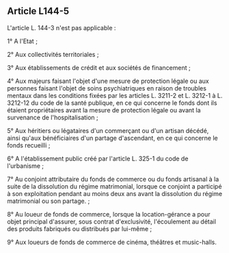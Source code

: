 Article L144-5
----
L'article L. 144-3 n'est pas applicable :

1° A l'Etat ;

2° Aux collectivités territoriales ;

3° Aux établissements de crédit et aux sociétés de financement ;

4° Aux majeurs faisant l'objet d'une mesure de protection légale ou aux
personnes faisant l'objet de soins psychiatriques en raison de troubles mentaux
dans les conditions fixées par les articles L. 3211-2 et L. 3212-1 à L. 3212-12
du code de la santé publique, en ce qui concerne le fonds dont ils étaient
propriétaires avant la mesure de protection légale ou avant la survenance de
l'hospitalisation ;

5° Aux héritiers ou légataires d'un commerçant ou d'un artisan décédé, ainsi
qu'aux bénéficiaires d'un partage d'ascendant, en ce qui concerne le fonds
recueilli ;

6° A l'établissement public créé par l'article L. 325-1 du code de l'urbanisme ;

7° Au conjoint attributaire du fonds de commerce ou du fonds artisanal à la
suite de la dissolution du régime matrimonial, lorsque ce conjoint a participé à
son exploitation pendant au moins deux ans avant la dissolution du régime
matrimonial ou son partage. ;

8° Au loueur de fonds de commerce, lorsque la location-gérance a pour objet
principal d'assurer, sous contrat d'exclusivité, l'écoulement au détail des
produits fabriqués ou distribués par lui-même ;

9° Aux loueurs de fonds de commerce de cinéma, théâtres et music-halls.
